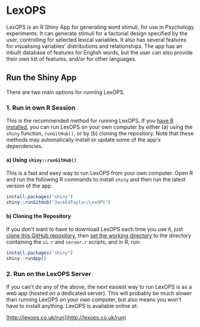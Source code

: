# LexOPS
LexOPS is an R Shiny App for generating word stimuli, for use in Psychology experiments. It can generate stimuli for a factorial design specified by the user, controlling for selected lexical variables. It also has several features for visualising variables' distributions and relationships. The app has an inbuilt database of features for English words, but the user can also provide their own list of features, and/or for other languages.

## Run the Shiny App

There are two main options for running LexOPS.

### 1. Run in own R Session

This is the recommended method for running LexOPS. If you [have R installed](https://cloud.r-project.org/), you can run LexOPS on your own computer by either (a) using the `shiny` function, `runGitHub()`, or by (b) cloning the repository. Note that these methods may automatically install or update some of the app's dependencies.

#### a) Using `shiny::runGitHub()`

This is a fast and easy way to run LexOPS from your own computer. Open R and run the following R commands to install `shiny` and then run the latest version of the app.

``` r
install.packages("shiny")
shiny::runGitHub("JackEdTaylor/LexOPS")
```

#### b) Cloning the Repository

If you don't want to have to download LexOPS each time you use it, just [clone this GitHub repository](https://help.github.com/en/articles/cloning-a-repository), then [set the working directory](http://rfunction.com/archives/1001) to the directory containing the `ui.r` and `server.r` scripts, and in R, run:

``` r
install.packages("shiny")
shiny::runApp()
```

### 2. Run on the LexOPS Server

If you can't do any of the above, the next easiest way to run LexOPS is as a web app (hosted on a dedicated server). This will probably be much slower than running LexOPS on your own computer, but also means you won't have to install anything. LexOPS is available online at:

[http://lexops.co.uk/run](http://lexops.co.uk/run)
